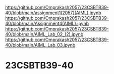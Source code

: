 https://github.com/Omprakash2057/23CSBTB39-40/blob/main/assignment1(2057)(AIML).ipynb
https://github.com/Omprakash2057/23CSBTB39-40/blob/main/Assignment4(AIML).ipynb
https://github.com/Omprakash2057/23CSBTB39-40/blob/main/AIML_Lab_02_(2).ipynb
https://github.com/Omprakash2057/23CSBTB39-40/blob/main/AIML_Lab_03.ipynb
# 23CSBTB39-40

